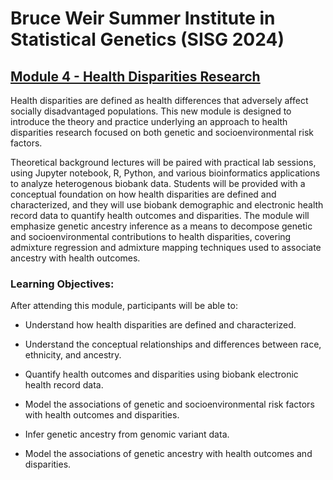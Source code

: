 
# Bruce Weir Summer Institute in Statistical Genetics (SISG 2024)

## [Module 4 - Health Disparities Research](https://sisg.biosciences.gatech.edu/sisg-module-4/)

Health disparities are defined as health differences that adversely affect socially disadvantaged populations.  This new module is designed to introduce the theory and practice underlying an approach to health disparities research focused on both genetic and socioenvironmental risk factors. 

Theoretical background lectures will be paired with practical lab sessions, using Jupyter notebook, R, Python, and various bioinformatics applications to analyze heterogenous biobank data.  Students will be provided with a conceptual foundation on how health disparities are defined and characterized, and they will use biobank demographic and electronic health record data to quantify health outcomes and disparities.  The module will emphasize genetic ancestry inference as a means to decompose genetic and socioenvironmental contributions to health disparities, covering admixture regression and admixture mapping techniques used to associate ancestry with health outcomes. 

### Learning Objectives:

After attending this module, participants will be able to: 

+ Understand how health disparities are defined and characterized. 

+ Understand the conceptual relationships and differences between race, ethnicity, and ancestry. 

+ Quantify health outcomes and disparities using biobank electronic health record data.

+ Model the associations of genetic and socioenvironmental risk factors with health outcomes and disparities. 

+ Infer genetic ancestry from genomic variant data. 

+ Model the associations of genetic ancestry with health outcomes and disparities.

